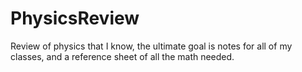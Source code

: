 # PhysicsReview
Review of physics that I know, the ultimate goal is notes for all of my classes, and a reference sheet of all the math needed. 
